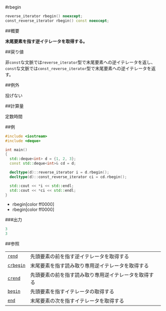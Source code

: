 #rbegin
```cpp
reverse_iterator rbegin() noexcept;
const_reverse_iterator rbegin() const noexcept;
```

##概要

<b>末尾要素を指す逆イテレータを取得する。</b>


##戻り値

非`const`な文脈では`reverse_iterator`型で末尾要素への逆イテレータを返し、
`const`な文脈では`const_reverse_iterator`型で末尾要素への逆イテレータを返す。



##例外

投げない


##計算量

定数時間


##例

```cpp
#include <iostream>
#include <deque>

int main()
{
  std::deque<int> d = {1, 2, 3};
  const std::deque<int>& cd = d;

  decltype(d)::reverse_iterator i = d.rbegin();
  decltype(d)::const_reverse_iterator ci = cd.rbegin();

  std::cout << *i << std::endl;
  std::cout << *ci << std::endl;
}
```
* rbegin[color ff0000]
* rbegin[color ff0000]

###出力

```cpp
3
3
```

##参照


| | |
|---------------------------------------------------------------------------------------------------|--------------------------------------------------------------------------------|
| [`rend`](/reference/deque/rend.md) | 先頭要素の前を指す逆イテレータを取得する |
| [`crbegin`](/reference/deque/crbegin.md) | 末尾要素を指す読み取り専用逆イテレータを取得する |
| [`crend`](/reference/deque/crend.md) | 先頭要素の前を指す読み取り専用逆イテレータを取得する |
| [`begin`](/reference/deque/begin.md) | 先頭要素を指すイテレータの取得する |
| [`end`](/reference/deque/end.md) | 末尾要素の次を指すイテレータを取得する |


